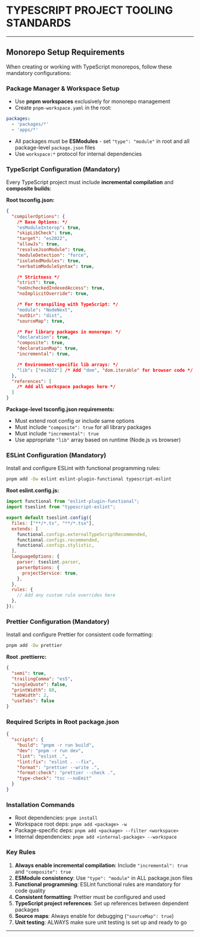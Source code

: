 # TYPESCRIPT PROJECT TOOLING STANDARDS

---

## Monorepo Setup Requirements

When creating or working with TypeScript monorepos, follow these mandatory configurations:

### Package Manager & Workspace Setup
- Use **pnpm workspaces** exclusively for monorepo management
- Create `pnpm-workspace.yaml` in the root:
```yaml
packages:
  - 'packages/*'
  - 'apps/*'
```
- All packages must be **ESModules** - set `"type": "module"` in root and all package-level `package.json` files
- Use `workspace:*` protocol for internal dependencies

### TypeScript Configuration (Mandatory)
Every TypeScript project must include **incremental compilation** and **composite builds**:

**Root tsconfig.json:**
```json
{
  "compilerOptions": {
    /* Base Options: */
    "esModuleInterop": true,
    "skipLibCheck": true,
    "target": "es2022",
    "allowJs": true,
    "resolveJsonModule": true,
    "moduleDetection": "force",
    "isolatedModules": true,
    "verbatimModuleSyntax": true,

    /* Strictness */
    "strict": true,
    "noUncheckedIndexedAccess": true,
    "noImplicitOverride": true,

    /* For transpiling with TypeScript: */
    "module": "NodeNext",
    "outDir": "dist",
    "sourceMap": true,

    /* For library packages in monorepo: */
    "declaration": true,
    "composite": true,
    "declarationMap": true,
    "incremental": true,

    /* Environment-specific lib arrays: */
    "lib": ["es2022"] /* Add "dom", "dom.iterable" for browser code */
  },
  "references": [
    /* Add all workspace packages here */
  ]
}
```

**Package-level tsconfig.json requirements:**
- Must extend root config or include same options
- Must include `"composite": true` for all library packages
- Must include `"incremental": true` 
- Use appropriate `"lib"` array based on runtime (Node.js vs browser)

### ESLint Configuration (Mandatory)
Install and configure ESLint with functional programming rules:

```bash
pnpm add -Dw eslint eslint-plugin-functional typescript-eslint
```

**Root eslint.config.js:**
```javascript
import functional from "eslint-plugin-functional";
import tseslint from "typescript-eslint";

export default tseslint.config({
  files: ["**/*.ts", "**/*.tsx"],
  extends: [
    functional.configs.externalTypeScriptRecommended,
    functional.configs.recommended,
    functional.configs.stylistic,
  ],
  languageOptions: {
    parser: tseslint.parser,
    parserOptions: {
      projectService: true,
    },
  },
  rules: {
    // Add any custom rule overrides here
  },
});
```

### Prettier Configuration (Mandatory)
Install and configure Prettier for consistent code formatting:

```bash
pnpm add -Dw prettier
```

**Root .prettierrc:**
```json
{
  "semi": true,
  "trailingComma": "es5",
  "singleQuote": false,
  "printWidth": 80,
  "tabWidth": 2,
  "useTabs": false
}
```

### Required Scripts in Root package.json
```json
{
  "scripts": {
    "build": "pnpm -r run build",
    "dev": "pnpm -r run dev",
    "lint": "eslint .",
    "lint:fix": "eslint . --fix",
    "format": "prettier --write .",
    "format:check": "prettier --check .",
    "type-check": "tsc --noEmit"
  }
}
```

### Installation Commands
- Root dependencies: `pnpm install`
- Workspace root deps: `pnpm add <package> -w`
- Package-specific deps: `pnpm add <package> --filter <workspace>`
- Internal dependencies: `pnpm add <internal-package> --workspace`

### Key Rules
1. **Always enable incremental compilation**: Include `"incremental": true` and `"composite": true`
2. **ESModule consistency**: Use `"type": "module"` in ALL package.json files
3. **Functional programming**: ESLint functional rules are mandatory for code quality
4. **Consistent formatting**: Prettier must be configured and used
5. **TypeScript project references**: Set up references between dependent packages
6. **Source maps**: Always enable for debugging (`"sourceMap": true`)
7. **Unit testing**: ALWAYS make sure unit testing is set up and ready to go

---
